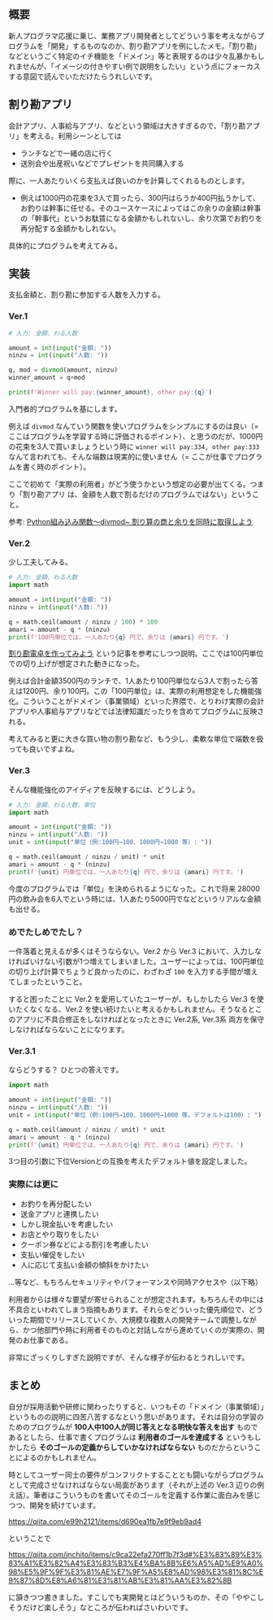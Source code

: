 ## 概要

新人プログラマ応援に乗じ、業務アプリ開発者としてどういう事を考えながらプログラムを「開発」するものなのか、割り勘アプリを例にしたメモ。「割り勘」などというごく特定のイチ機能を「ドメイン」等と表現するのは少々乱暴かもしれませんが、「イメージの付きやすい例で説明をしたい」という点にフォーカスする意図で読んでいただけたらうれしいです。


## 割り勘アプリ

会計アプリ、人事給与アプリ、などという領域は大きすぎるので、「割り勘アプリ」を考える。利用シーンとしては

- ランチなどで一緒の店に行く
- 送別会や出産祝いなどでプレゼントを共同購入する

際に、一人あたりいくら支払えば良いのかを計算してくれるものとします。

- 例えば1000円の花束を3人で買ったら、300円はらうか400円払うかして、お釣りは幹事に任せる。そのユースケースによってはこの余りの金額は幹事の「幹事代」というお駄賃になる金額かもしれないし、余り次第でお釣りを再分配する金額かもしれない。

具体的にプログラムを考えてみる。


## 実装

支払金額と、割り勘に参加する人数を入力する。


### Ver.1

```warikan.py
# 入力: 金額、わる人数

amount = int(input("金額: "))
ninzu = int(input("人数: "))

q, mod = divmod(amount, ninzu)
winner_amount = q+mod

print(f'Winner will pay:{winner_amount}, other pay:{q}')
``` 

入門者的プログラムを基にします。

例えば `divmod` なんていう関数を使いプログラムをシンプルにするのは良い（= ここはプログラムを学習する時に評価されるポイント）、と思うのだが、1000円の花束を3人で買いましょうという時に `winner will pay:334, other pay:333` なんて言われても、そんな端数は現実的に使いません（= ここが仕事でプログラムを書く時のポイント）。

ここで初めて「実際の利用者」がどう使うかという想定の必要が出てくる。つまり「割り勘アプリ は、金額を人数で割るだけのプログラムではない」ということ。

参考: [Python組み込み関数〜divmod~ 割り算の商と余りを同時に取得しよう](https://qiita.com/cardene/items/e3f32f5687ea5795c55a)


### Ver.2

少し工夫してみる。

```warikan_v2.py
# 入力: 金額、わる人数
import math

amount = int(input("金額: "))
ninzu = int(input("人数: "))

q = math.ceil(amount / ninzu / 100) * 100
amari = amount - q * (ninzu)
print(f'100円単位では、一人あたり{q} 円で、余りは {amari} 円です。')
```
[割り勘電卓を作ってみよう](https://python3.hateblo.jp/entry/2019/02/26/090618) という記事を参考にしつつ説明。ここでは100円単位での切り上げが想定された動きになった。

例えば合計金額3500円のランチで、1人あたり100円単位なら3人で割ったら答えは1200円、余り100円。この「100円単位」は、実際の利用想定をした機能強化。こういうことがドメイン（事業領域）といった界隈で、とりわけ実際の会計アプリや人事給与アプリなどでは法律知識だったりを含めてプログラムに反映される。

考えてみると更に大きな買い物の割り勘など、もう少し、柔軟な単位で端数を扱っても良いですよね。


### Ver.3

そんな機能強化のアイディアを反映するには、どうしよう。

```warikan_v3.py
# 入力: 金額、わる人数、単位
import math

amount = int(input("金額: "))
ninzu = int(input("人数: "))
unit = int(input("単位（例:100円→100、1000円→1000 等）: "))

q = math.ceil(amount / ninzu / unit) * unit
amari = amount - q * (ninzu)
print(f'{unit} 円単位では、一人あたり{q} 円で、余りは {amari} 円です。')
```

今度のプログラムでは「単位」を決められるようになった。これで将来 28000円の飲み会を6人でという時には、1人あたり5000円でなどというリアルな金額も出せる。


### めでたしめでたし？
一件落着と見えるが多くはそうならない。Ver.2 から Ver.3 において、入力しなければいけない引数が1つ増えてしまいました。ユーザーによっては、100円単位の切り上げ計算でちょうど良かったのに、わざわざ `100` を入力する手間が増えてしまったということ。

すると困ったことに Ver.2 を愛用していたユーザーが、もしかしたら Ver.3 を使いたくなくなる、Ver.2 を使い続けたいと考えるかもしれません。そうなるとこのアプリに不具合修正をしなければとなったときに Ver.2系, Ver.3系 両方を保守しなければならないことになります。 

### Ver.3.1

ならどうする？ ひとつの答えです。

```warikan_v3.1.py
import math

amount = int(input("金額: "))
ninzu = int(input("人数: "))
unit = int(input("単位（例:100円→100、1000円→1000 等。デフォルトは100）: ") or "100")

q = math.ceil(amount / ninzu / unit) * unit
amari = amount - q * (ninzu)
print(f'{unit} 円単位では、一人あたり{q} 円で、余りは {amari} 円です。')
```

3つ目の引数に下位Versionとの互換を考えたデフォルト値を設定しました。


### 実際には更に

- お釣りを再分配したい
- 送金アプリと連携したい
- しかし現金払いを考慮したい
- お店とやり取りをしたい
- クーポン券などによる割引を考慮したい
- 支払い催促をしたい
- 人に応じて支払い金額の傾斜をかけたい

...等など、もちろんセキュリティやパフォーマンスや同時アクセスや（以下略）

利用者からは様々な要望が寄せられることが想定されます。もちろんその中には不具合といわれてしまう指摘もあります。それらをどういった優先順位で、どういった期間でリリースしていくか、大規模な複数人の開発チームで調整しながら、かつ他部門や時に利用者そのものと対話しながら進めていくのが実際の、開発のお仕事である。

非常にざっくりしすぎた説明ですが、そんな様子が伝わるとうれしいです。



## まとめ

自分が採用活動や研修に関わったりすると、いつもその「ドメイン（事業領域）」というものの説明に四苦八苦するなという思いがあります。それは自分の学習のためのプログラムが **100人中100人が同じ答えとなる明快な答えを出す** ものであるとしたら、仕事で書くプログラムは **利用者のゴールを達成する** というもしかしたら **そのゴールの定義からしていかなければならない** ものだからということによるのかもしれません。

時としてユーザー同士の要件がコンフリクトすることとも闘いながらプログラムとして完成させなければならない局面があります（それが上述の Ver.3 辺りの例え話）。筆者はこういうものを書いてそのゴールを定義する作業に面白みを感じつつ、開発を続けています。

https://qiita.com/e99h2121/items/d690ea1fb7e9f9eb9ad4

ということで

https://qiita.com/jnchito/items/c9ca22efa270ff1b7f3d#%E3%83%89%E3%83%A1%E3%82%A4%E3%83%B3%E4%BA%8B%E6%A5%AD%E9%A0%98%E5%9F%9F%E3%81%AE%E7%9F%A5%E8%AD%98%E3%81%8C%E9%87%8D%E8%A6%81%E3%81%AB%E3%81%AA%E3%82%8B

に頷きつつ書きました。すこしでも実開発とはどういうものか、その「ややこしそうだけど楽しそう」なところが伝わればさいわいです。
